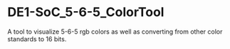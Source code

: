# DE1-SoC_5-6-5_ColorTool
A tool to visualize 5-6-5 rgb colors as well as converting from other color standards to 16 bits.
